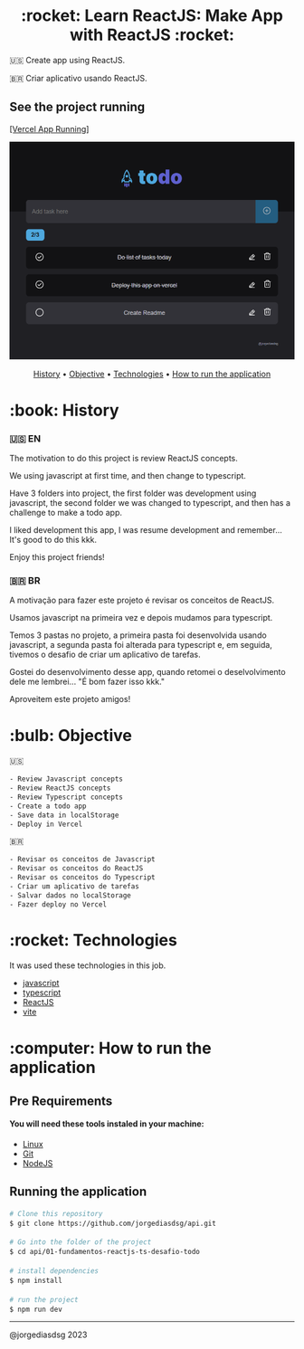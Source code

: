 <h1 align="center">:rocket: Learn ReactJS: Make App with ReactJS :rocket:</h1>

<p align="center">

:us: Create app using ReactJS.

:brazil: Criar aplicativo usando ReactJS.

## See the project running

[[Vercel App Running]](https://api-git-master-jorgediasdsg.vercel.app/ "Vercel App Running")

![image](https://raw.githubusercontent.com/jorgediasdsg/api/master/01-fundamentos-reactjs-ts-desafio-todo/screen.PNG?token=GHSAT0AAAAAAB75RUY3KK5UMFAALRE4KH6MZAQOE3A)


</p>
<p align="center">
 <a href="#history">History</a> •
 <a href="#objective">Objective</a> •
 <a href="#technologies">Technologies</a> •
 <a href="#how-to-run">How to run the application</a>
</p>

<h1 id="history">:book: History</h1>

### :us: EN

The motivation to do this project is review ReactJS concepts. 

We using javascript at first time, and then change to typescript.

Have 3 folders into project, the first folder was development using javascript, the second folder we was changed to typescript, and then has a challenge to make a todo app.

I liked development this app, I was resume development and remember... It's good to do this kkk.

Enjoy this project friends!


### :brazil: BR

A motivação para fazer este projeto é revisar os conceitos de ReactJS.

Usamos javascript na primeira vez e depois mudamos para typescript.

Temos 3 pastas no projeto, a primeira pasta foi desenvolvida usando javascript, a segunda pasta foi alterada para typescript e, em seguida, tivemos o desafio de criar um aplicativo de tarefas.

Gostei do desenvolvimento desse app, quando retomei o deselvolvimento dele me lembrei... "É bom fazer isso kkk."

Aproveitem este projeto amigos!

<h1 id="objective">:bulb: Objective</h1>

:us:

    - Review Javascript concepts
    - Review ReactJS concepts
    - Review Typescript concepts
    - Create a todo app
    - Save data in localStorage
    - Deploy in Vercel

:brazil:

    - Revisar os conceitos de Javascript
    - Revisar os conceitos do ReactJS
    - Revisar os conceitos do Typescript
    - Criar um aplicativo de tarefas
    - Salvar dados no localStorage
    - Fazer deploy no Vercel

</p>

<h1 id="technologies">:rocket: Technologies</h1>

<p>It was used these technologies in this job.</p>

- [javascript](https://www.javascript.com/ "javascript")
- [typescript](https://www.typescriptlang.org/ "typescript")
- [ReactJS](https://reactjs.org/ "ReactJS")
- [vite](https://vitejs.dev/ "vite")


<h1 id="how-to-run">:computer: How to run the application</h1>

<h2>Pre Requirements</h2>

<h4>You will need these tools instaled in your machine:</h4>

- [Linux](https://www.linux.com/what-is-linux/ "Linux")
- [Git](https://git-scm.com/ "Git")
- [NodeJS](https://nodejs.org/en/ "NodeJS")

<h2>Running the application</h2>

```bash
# Clone this repository
$ git clone https://github.com/jorgediasdsg/api.git

# Go into the folder of the project
$ cd api/01-fundamentos-reactjs-ts-desafio-todo

# install dependencies
$ npm install

# run the project
$ npm run dev
```
<hr>

@jorgediasdsg 2023